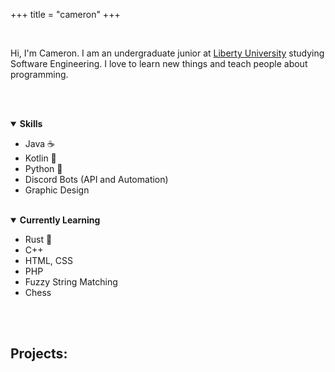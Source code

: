 +++
title = "cameron"
+++

<br>

Hi, I'm Cameron. I am an undergraduate junior at [Liberty University](https://www.liberty.edu) studying Software Engineering. I love to learn new things and teach people about programming.

<br><br>
<details open>
    <summary>
        <b>
            Skills
        </b>
    </summary>

- Java ☕
- Kotlin 💜
- Python 🐍
- Discord Bots (API and Automation)
- Graphic Design
</details>

<br>
<details open>
    <summary>
        <b>
            Currently Learning
        </b>
    </summary>

- Rust 🦀
- C++
- HTML, CSS
- PHP
- Fuzzy String Matching
- Chess

</details>
<br><br>

## Projects:
<br>
<div id="github-data" class="github-data"></div>
<script src="github.js"></script>

